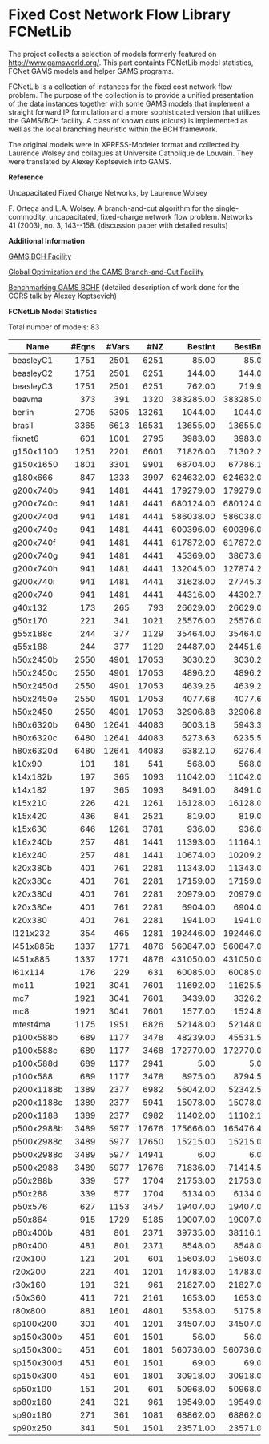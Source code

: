 # Fixed Cost Network Flow Library FCNetLib

The project collects a selection of models formerly featured on http://www.gamsworld.org/. This part containts FCNetLib model statistics, FCNet GAMS models and helper GAMS programs.

FCNetLib is a collection of instances for the fixed cost network flow problem. The purpose of the collection is to provide a unified presentation of the data instances together with some GAMS models that implement a straight forward IP formulation and a more sophisticated version that utilizes the GAMS/BCH facility. A class of known cuts (dicuts) is implemented as well as the local branching heuristic within the BCH framework.

The original models were in XPRESS-Modeler format and collected by Laurence Wolsey and collagues at Universite Catholique de Louvain. They were translated by Alexey Koptsevich into GAMS.

**Reference**

Uncapacitated Fixed Charge Networks, by Laurence Wolsey

F. Ortega and L.A. Wolsey. A branch-and-cut algorithm for the single-commodity, uncapacitated, fixed-charge network flow problem. Networks 41 (2003), no. 3, 143--158. (discussion paper with detailed results)

**Additional Information**

[GAMS BCH Facility](https://www.gams.com/latest/docs/UG_SolverUsage.html#ADVANCED_USAGE_BCHFacility)

[Global Optimization and the GAMS Branch-and-Cut Facility](https://www.gams.com/archives/presentations/present_bch_global.pdf)

[Benchmarking GAMS BCHF](http://gamsworld.org/performance/fcnetlib/kopts/bench-bchf.htm) (detailed description of work done for the CORS talk by Alexey Koptsevich)

**FCNetLib Model Statistics** 

Total number of models:   83


|Name	     |#Eqns	 |#Vars	|#NZ   |BestInt	                 |BestBnd	               |rel.Gap
|------------|------:|-----:|-----:|------------------------:|------------------------:|-----:|
|beasleyC1	 |1751	 |2501	|6251  |85.00	                 |85.00		               |	  |
|beasleyC2	 |1751	 |2501	|6251  |144.00	                 |144.00		 		   |      |
|beasleyC3	 |1751	 |2501	|6251  |762.00	                 |719.94	               |5.84  | 
|beavma	     |373	 |391	|1320  |383285.00	             |383285.00		           |      |
|berlin	     |2705	 |5305	|13261 |1044.00	                 |1044.00		           |      |
|brasil	     |3365	 |6613	|16531 |13655.00	             |13655.00		           |      |
|fixnet6	 |601	 |1001	|2795  |3983.00	                 |3983.00		           |      |
|g150x1100	 |1251	 |2201	|6601  |71826.00	             |71302.28	               |0.73  | 
|g150x1650	 |1801	 |3301	|9901  |68704.00	             |67786.15	               |1.35  | 
|g180x666	 |847	 |1333	|3997  |624632.00	             |624632.00		           |      |
|g200x740b	 |941	 |1481	|4441  |179279.00	             |179279.00		           |      |
|g200x740c	 |941	 |1481	|4441  |680124.00	             |680124.00		           |      |
|g200x740d	 |941	 |1481	|4441  |586038.00	             |586038.00		           |      |
|g200x740e	 |941	 |1481	|4441  |600396.00	             |600396.00		           |      |
|g200x740f	 |941	 |1481	|4441  |617872.00	             |617872.00		           |      |
|g200x740g	 |941	 |1481	|4441  |45369.00	             |38673.61	               |17.31 | 
|g200x740h	 |941	 |1481	|4441  |132045.00	             |127874.20	               |3.26  | 
|g200x740i	 |941	 |1481	|4441  |31628.00	             |27745.34	               |13.99 | 
|g200x740	 |941	 |1481	|4441  |44316.00	             |44302.78	               |0.03  | 
|g40x132	 |173	 |265	|793   |26629.00	             |26629.00		           |      |
|g50x170	 |221	 |341	|1021  |25576.00	             |25576.00		           |      |
|g55x188c	 |244	 |377	|1129  |35464.00	             |35464.00		           |      |
|g55x188	 |244	 |377	|1129  |24487.00	             |24451.61	               |0.14  | 
|h50x2450b	 |2550	 |4901	|17053 |3030.20	                 |3030.20		           |      |
|h50x2450c	 |2550	 |4901	|17053 |4896.20	                 |4896.20		           |      |
|h50x2450d	 |2550	 |4901	|17053 |4639.26	                 |4639.26		           |      |
|h50x2450e	 |2550	 |4901	|17053 |4077.68	                 |4077.68		           |      |
|h50x2450	 |2550	 |4901	|17053 |32906.88	             |32906.88		           |      |
|h80x6320b	 |6480	 |12641	|44083 |6003.18	                 |5943.36	               |1.01  | 
|h80x6320c	 |6480	 |12641	|44083 |6273.63	                 |6235.51	               |0.61  | 
|h80x6320d	 |6480	 |12641	|44083 |6382.10	                 |6276.41	               |1.68  | 
|k10x90	     |101	 |181	|541   |568.00	                 |568.00		           |      |
|k14x182b	 |197	 |365	|1093  |11042.00	             |11042.00		           |      |
|k14x182	 |197	 |365	|1093  |8491.00	                 |8491.00		           |      |
|k15x210	 |226	 |421	|1261  |16128.00	             |16128.00		           |      |
|k15x420	 |436	 |841	|2521  |819.00	                 |819.00		           |      |
|k15x630	 |646	 |1261	|3781  |936.00	                 |936.00		           |      |
|k16x240b	 |257	 |481	|1441  |11393.00	             |11164.19	               |2.05  | 
|k16x240	 |257	 |481	|1441  |10674.00	             |10209.25	               |4.55  | 
|k20x380b	 |401	 |761	|2281  |11343.00	             |11343.00		           |      |
|k20x380c	 |401	 |761	|2281  |17159.00	             |17159.00		           |      |
|k20x380d	 |401	 |761	|2281  |20979.00	             |20979.00		           |      |
|k20x380e	 |401	 |761	|2281  |6904.00	                 |6904.00		           |      |
|k20x380	 |401	 |761	|2281  |1941.00	                 |1941.00		           |      |
|l121x232	 |354	 |465	|1281  |192446.00	             |192446.00		           |      |
|l451x885b	 |1337	 |1771	|4876  |560847.00	             |560847.00		           |      |
|l451x885	 |1337	 |1771	|4876  |431050.00	             |431050.00		           |      |
|l61x114	 |176	 |229	|631   |60085.00	             |60085.00		           |      |
|mc11	     |1921	 |3041	|7601  |11692.00	             |11625.59	               |0.57  | 
|mc7	     |1921	 |3041	|7601  |3439.00	                 |3326.23	               |3.39  | 
|mc8	     |1921	 |3041	|7601  |1577.00	                 |1524.82	               |3.42  | 
|mtest4ma	 |1175	 |1951	|6826  |52148.00	             |52148.00		           |      |
|p100x588b	 |689	 |1177	|3478  |48239.00	             |45531.56	               |5.95  | 
|p100x588c	 |689	 |1177	|3468  |172770.00	             |172770.00		           |      |
|p100x588d	 |689	 |1177	|2941  |5.00	                 |5.00		               |      |
|p100x588	 |689	 |1177	|3478  |8975.00	                 |8794.58	               |2.05  | 
|p200x1188b	 |1389	 |2377	|6982  |56042.00	             |52342.58	               |7.07  | 
|p200x1188c	 |1389	 |2377	|5941  |15078.00	             |15078.00		           |      |
|p200x1188	 |1389	 |2377	|6982  |11402.00	             |11102.13	               |2.70  | 
|p500x2988b	 |3489	 |5977	|17676 |175666.00	             |165476.49	               |6.16  | 
|p500x2988c	 |3489	 |5977	|17650 |15215.00	             |15215.00		           |      |
|p500x2988d	 |3489	 |5977	|14941 |6.00	                 |6.00		               |      |
|p500x2988	 |3489	 |5977	|17676 |71836.00	             |71414.52	               |0.59  | 
|p50x288b	 |339	 |577	|1704  |21753.00	             |21753.00		           |      |
|p50x288	 |339	 |577	|1704  |6134.00	                 |6134.00		           |      |
|p50x576	 |627	 |1153	|3457  |19407.00	             |19407.00		           |      |
|p50x864	 |915	 |1729	|5185  |19007.00	             |19007.00		           |      |
|p80x400b	 |481	 |801	|2371  |39735.00	             |38116.10	               |4.25  | 
|p80x400	 |481	 |801	|2371  |8548.00	                 |8548.00		           |      |
|r20x100	 |121	 |201	|601   |15603.00	             |15603.00		           |      |
|r20x200	 |221	 |401	|1201  |14783.00	             |14783.00		           |      |
|r30x160	 |191	 |321	|961   |21827.00	             |21827.00		           |      |
|r50x360	 |411	 |721	|2161  |1653.00	                 |1653.00		           |      |
|r80x800	 |881	 |1601	|4801  |5358.00	                 |5175.80	               |3.52  | 
|sp100x200	 |301	 |401	|1201  |34507.00	             |34507.00		           |      |
|sp150x300b	 |451	 |601	|1501  |56.00	                 |56.00		               |      |
|sp150x300c	 |451	 |601	|1801  |560736.00	             |560736.00		           |      |
|sp150x300d	 |451	 |601	|1501  |69.00	                 |69.00		               |      |
|sp150x300	 |451	 |601	|1801  |30918.00	             |30918.00		           |      |
|sp50x100	 |151	 |201	|601   |50968.00	             |50968.00		           |      |
|sp80x160	 |241	 |321	|961   |19549.00	             |19549.00		           |      |
|sp90x180	 |271	 |361	|1081  |68862.00	             |68862.00		           |      |
|sp90x250	 |341	 |501	|1501  |23571.00	             |23571.00		           |      |